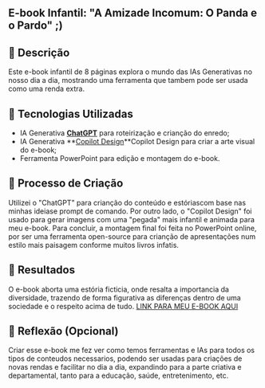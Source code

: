 
## E-book Infantil:  "A Amizade Incomum: O Panda e o Pardo" ;)

## 📒 Descrição
Este e-book infantil de 8 páginas explora o mundo das IAs Generativas no nosso dia a dia, mostrando uma ferramenta que tambem pode ser usada como uma renda extra. 

## 🤖 Tecnologias Utilizadas
- IA Generativa **[ChatGPT](https://chat.openai.com)**  para roteirização e crianção do enredo;
- IA Generativa **[Copilot Design](https://www.bing.com/images/create?cc=br)**Copilot Design para criar a arte visual do e-book;
- Ferramenta PowerPoint para edição e montagem do e-book.

## 🧐 Processo de Criação
Utilizei o "ChatGPT" para crianção do conteúdo e estóriascom base nas  minhas ideiase prompt de comando. Por outro lado, o "Copilot Design" foi usado para gerar imagens com uma "pegada" mais infantil e animada para meu e-book. Para concluir, a montagem final foi feita no PowerPoint online, por ser uma ferramenta open-source para crianção de apresentações num estilo mais paisagem conforme muitos livros infatis.

## 🚀 Resultados
O e-book aborta uma estória ficticia, onde resalta a importancia da diversidade, trazendo de forma figurativa as diferenças dentro de uma sociedade e o respeito acima de tudo. 
[LINK PARA  MEU E-BOOK AQUI](https://heyzine.com/flip-book/333ab7f60b.html#page/1)
## 💭 Reflexão (Opcional)
Criar esse e-book me fez ver como temos ferramentas e IAs para todos os tipos de conteudos necessarios, podendo ser usadas para criações de novas rendas e facilitar no dia a dia, expandindo para a parte criativa e departamental, tanto para a educação, saúde, entretenimento, etc. 

